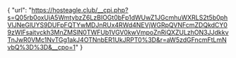 {
  "url": "https://hosteagle.club/__cpi.php?s=Q05rb0oxUjA5WmtybzZ6LzBIOGt0bFp1dWUwZ1JGcmhuWXRLS2t5b0phVlJNeGlUYS9DUFpFQTYwMDJnRUx4RWd4NEVjWGRpQVNFcmZDQkdCY09zWlFsaitvckh3MnZMSlN0TWFUb1VGV0kwVmpoZnRiQXZULzhON3JJdkkvTnJwR0VMc1NvTGg1akJ4OTNnbER1UkJRPT0%3D&r=aW5zdGFncmFtLmNvbQ%3D%3D&__cpo=1"
}
